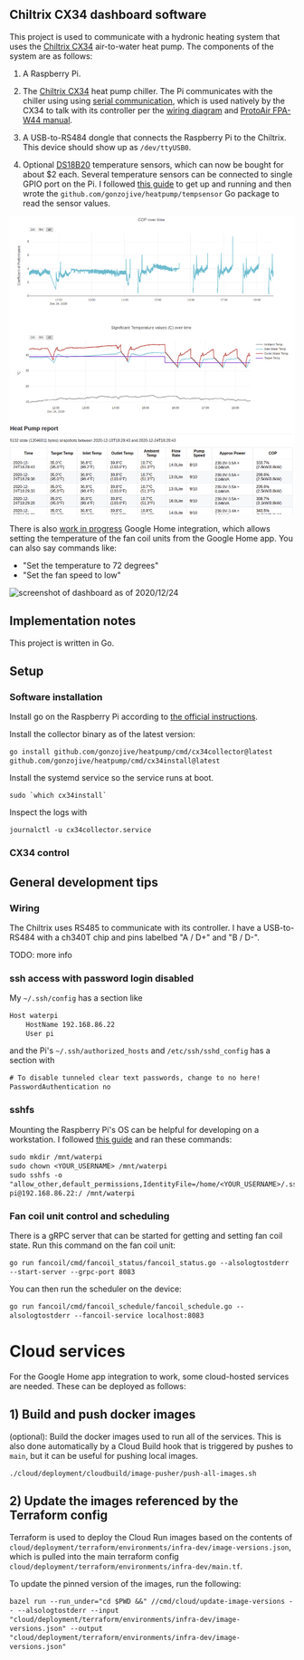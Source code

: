 ## Chiltrix CX34 dashboard software

This project is used to communicate with a hydronic heating system that uses the
[Chiltrix CX34](https://www.chiltrix.com/small-chiller-home.html) air-to-water
heat pump. The components of the system are as follows:

1. A Raspberry Pi.
2. The [Chiltrix CX34](https://www.chiltrix.com/small-chiller-home.html) heat
   pump chiller. The Pi communicates with the chiller using using [serial
   communication](https://en.wikipedia.org/wiki/RS-485), which is used natively
   by the CX34 to talk with its controller per the [wiring
   diagram](https://www.chiltrix.com/documents/CX34-2-wiring-diagram-HIGH-RES.pdf)
   and [ProtoAir FPA-W44
   manual](https://www.chiltrix.com/control-options/Remote-Gateway-BACnet-Guide-rev2.pdf).

3. A USB-to-RS484 dongle that connects the Raspberry Pi to the Chiltrix. This
   device should show up as `/dev/ttyUSB0`.

4. Optional [DS18B20](https://www.adafruit.com/product/381) temperature sensors,
   which can now be bought for about $2 each. Several temperature sensors can be
   connected to single GPIO port on the Pi. I followed [this guide](https://www.circuitbasics.com/raspberry-pi-ds18b20-temperature-sensor-tutorial/#:~:text=The%20DS18B20%20temperature%20sensor%20is,accurate%20and%20take%20measurements%20quickly.) to get up and running and
   then wrote the `github.com/gonzojive/heatpump/tempsensor` Go package to read
   the sensor values.

![screenshot of dashboard as of 2020/12/24](https://raw.githubusercontent.com/gonzojive/heatpump/main/docs/screenshot-2020-12-24.png "screenshot of dashboard as of 2020/12/24")

There is also [work in progress](https://github.com/gonzojive/heatpump/issues/5)
Google Home integration, which allows setting the temperature of the fan coil
units from the Google Home app. You can also say commands like:

* "Set the temperature to 72 degrees"
* "Set the fan speed to low"

![screenshot of dashboard as of
2020/12/24](https://raw.githubusercontent.com/gonzojive/heatpump/main/docs/screenshot-google-home.png
"screenshot of Google Home app for controlling fan coil units")

## Implementation notes

This project is written in Go.

## Setup

### Software installation

Install go on the Raspberry Pi according to [the official
instructions](https://golang.org/doc/install).

Install the collector binary as of the latest version:

```shell
go install github.com/gonzojive/heatpump/cmd/cx34collector@latest github.com/gonzojive/heatpump/cmd/cx34install@latest
```

Install the systemd service so the service runs at boot.

```shell
sudo `which cx34install`
```

Inspect the logs with

```shell
journalctl -u cx34collector.service
```

### CX34 control

## General development tips

### Wiring

The Chiltrix uses RS485 to communicate with its controller. I have a
USB-to-RS484 with a ch340T chip and pins labelbed "A / D+" and "B / D-".

TODO: more info

### ssh access with password login disabled

My `~/.ssh/config` has a section like

```
Host waterpi
    HostName 192.168.86.22
    User pi
```

and the Pi's `~/.ssh/authorized_hosts` and `/etc/ssh/sshd_config` has a section with

```
# To disable tunneled clear text passwords, change to no here!
PasswordAuthentication no
```

### sshfs

Mounting the Raspberry Pi's OS can be helpful for developing on a workstation. I followed [this guide](https://www.digitalocean.com/community/tutorials/how-to-use-sshfs-to-mount-remote-file-systems-over-ssh) and ran these commands:

``` shell
sudo mkdir /mnt/waterpi
sudo chown <YOUR_USERNAME> /mnt/waterpi
sudo sshfs -o "allow_other,default_permissions,IdentityFile=/home/<YOUR_USERNAME>/.ssh/id_rsa" pi@192.168.86.22:/ /mnt/waterpi
```

### Fan coil unit control and scheduling

There is a gRPC server that can be started for getting and setting fan coil
state. Run this command on the fan coil unit:

```shell
go run fancoil/cmd/fancoil_status/fancoil_status.go --alsologtostderr --start-server --grpc-port 8083
```

You can then run the scheduler on the device:

```shell
go run fancoil/cmd/fancoil_schedule/fancoil_schedule.go --alsologtostderr --fancoil-service localhost:8083
```


# Cloud services

For the Google Home app integration to work, some cloud-hosted services are
needed. These can be deployed as follows:

## 1) Build and push docker images

(optional): Build the docker images used to run all of the services. This is
also done automatically by a Cloud Build hook that is triggered by pushes to
`main`, but it can be useful for pushing local images.

```shell
./cloud/deployment/cloudbuild/image-pusher/push-all-images.sh
```

## 2) Update the images referenced by the Terraform config

Terraform is used to deploy the Cloud Run images based on the contents of
`cloud/deployment/terraform/environments/infra-dev/image-versions.json`, which
is pulled into the main terraform config
`cloud/deployment/terraform/environments/infra-dev/main.tf`.

To update the pinned version of the images, run the following:

```shell
bazel run --run_under="cd $PWD &&" //cmd/cloud/update-image-versions -- --alsologtostderr --input "cloud/deployment/terraform/environments/infra-dev/image-versions.json" --output "cloud/deployment/terraform/environments/infra-dev/image-versions.json"
```
